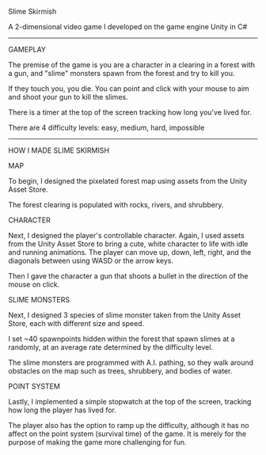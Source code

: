 Slime Skirmish

A 2-dimensional video game I developed on the game engine Unity in C#

---

GAMEPLAY

The premise of the game is you are a character in a clearing in a forest with a gun, and "slime" monsters spawn from the forest and try to kill you.

If they touch you, you die. You can point and click with your mouse to aim and shoot your gun to kill the slimes.

There is a timer at the top of the screen tracking how long you've lived for.

There are 4 difficulty levels: easy, medium, hard, impossible

---

HOW I MADE SLIME SKIRMISH

MAP

To begin, I designed the pixelated forest map using assets from the Unity Asset Store.

The forest clearing is populated with rocks, rivers, and shrubbery.

CHARACTER

Next, I designed the player's controllable character. Again, I used assets from the Unity Asset Store to bring a cute, white character to life with idle and running animations. The player can move up, down, left, right, and the diagonals between using WASD or the arrow keys.

Then I gave the character a gun that shoots a bullet in the direction of the mouse on click.

SLIME MONSTERS

Next, I designed 3 species of slime monster taken from the Unity Asset Store, each with different size and speed.

I set ~40 spawnpoints hidden within the forest that spawn slimes at a randomly, at an average rate determined by the difficulty level.

The slime monsters are programmed with A.I. pathing, so they walk around obstacles on the map such as trees, shrubbery, and bodies of water.

POINT SYSTEM

Lastly, I implemented a simple stopwatch at the top of the screen, tracking how long the player has lived for.

The player also has the option to ramp up the difficulty, although it has no affect on the point system (survival time) of the game. It is merely for the purpose of making the game more challenging for fun.
